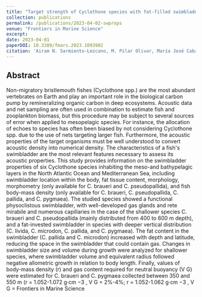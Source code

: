 ```yaml
---
title: "Target strength of Cyclothone species with fat-filled swimbladers."
collection: publications
permalink: /publications/2023-04-02-swprops
venue: "Frontiers in Marine Science"
excerpt: 
date: 2023-04-01
paperDOI: 10.3389/fmars.2023.1093982
citation: 'Airam N. Sarmiento-Lezcano, M. Pilar Olivar, María José Caballero, María Couret, Santiago Hernández-León, Arturo Castellón and Marian Peña (2023). Swimbladder properties of Cyclothone spp. in the northeast Atlantic Ocean and the Western Mediterranean Sea.Frontiers in Marine Science,  10 (2023). DOI: 10.3389/fmars.2023.1093982'
---
```


## Abstract
Non-migratory bristlemouth fishes (Cyclothone spp.) are the most abundant vertebrates on Earth and play an important role in the biological carbon pump by remineralizing organic carbon in deep ecosystems. Acoustic data and net sampling are often used in combination to estimate fish and zooplankton biomass, but this procedure may be subject to several sources of error when applied to mesopelagic species. For instance, the allocation of echoes to species has often been biased by not considering Cyclothone spp. due to the use of nets targeting larger fish. Furthermore, the acoustic properties of the target organisms must be well understood to convert acoustic density into numerical density. The characteristics of a fish's swimbladder are the most relevant features necessary to assess its acoustic properties. This study provides information on the swimbladder properties of six Cyclothone species inhabiting the meso-and bathypelagic layers in the North Atlantic Ocean and Mediterranean Sea, including swimbladder location within the body, fat tissue content, morphology, morphometry (only available for C. braueri and C. pseudopallida), and fish body-mass density (only available for C. braueri, C. pseudopallida, C. pallida, and C. pygmaea). The studied species showed a functional physoclistous swimbladder, with well-developed gas glands and rete mirabile and numerous capillaries in the case of the shallower species C. braueri and C. pseudopallida (mainly distributed from 400 to 600 m depth), and a fat-invested swimbladder in species with deeper vertical distribution (C. livida, C. microdon, C. pallida, and C. pygmaea). The fat content in the swimbladder (C. pallida and C. microdon) increased with depth and latitude, reducing the space in the swimbladder that could contain gas. Changes in swimbladder size and volume during growth were analyzed for shallower species, where swimbladder volume and equivalent radius followed negative allometric growth in relation to body length. Finally, values of body-mass density (r) and gas content required for neutral buoyancy (V G) were estimated for C. braueri and C. pygmaea collected between 350 and 550 m (r = 1.052-1.072 g·cm −3 , V G = 2%-4%; r = 1.052-1.062 g·cm −3 , V G = Frontiers in Marine Science

